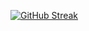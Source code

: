 [![GitHub Streak](https://streak-stats.demolab.com?user=KhajiitLikeToSneak&theme=dark&hide_border=true&date_format=%5BY%20%5DM%20j)](https://git.io/streak-stats)

<!--
**KhajiitLikeToSneak/KhajiitLikeToSneak** is a ✨ _special_ ✨ repository because its `README.md` (this file) appears on your GitHub profile.

Here are some ideas to get you started:

- 🔭 I’m currently working on ...
- 🌱 I’m currently learning ...
- 👯 I’m looking to collaborate on ...
- 🤔 I’m looking for help with ...
- 💬 Ask me about ...
- 📫 How to reach me: ...
- 😄 Pronouns: ...
- ⚡ Fun fact: ...
-->
